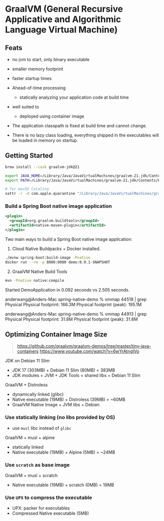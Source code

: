 # GraalVM (General Recursive Applicative and Algorithmic Language Virtual Machine)

## Feats

- no jvm to start, only binary executable
- smaller memory footprint
- faster startup times
- Ahead-of-time processing
  - statically analyzing your application code at build time
- well suited to
  - deployed using container image

- The application classpath is fixed at build time and cannot change.
- There is no lazy class loading, everything shipped in the executables will be loaded in memory on startup.

## Getting Started

```bash
brew install --cask graalvm-jdk@21

export JAVA_HOME=/Library/Java/JavaVirtualMachines/graalvm-21.jdk/Contents/Home
export PATH=/Library/Java/JavaVirtualMachines/graalvm-21.jdk/Contents/Home/bin:$PATH

# for macOS Catalina
xattr -r -d com.apple.quarantine "/Library/Java/JavaVirtualMachines/graalvm-21.jdk"
```

### Build a Spring Boot native image application

```xml
<plugin>
  <groupId>org.graalvm.buildtools</groupId>
  <artifactId>native-maven-plugin</artifactId>
</plugin>
```

Two main ways to build a Spring Boot native image application:

1. Cloud Native Buildpacks + Docker installed.
```bash
./mvnw spring-boot:build-image -Pnative
docker run --rm -p 8080:8080 demo:0.0.1-SNAPSHOT
```
2. GraalVM Native Build Tools
```bash
mvn -Pnative native:compile
```

Started DemoApplication in 0.092 seconds vs 2.505 seconds.

anderwang@Anders-Mac spring-native-demo % vmmap 44518 | grep Physical
Physical footprint:         166.3M
Physical footprint (peak):  195.1M


anderwang@Anders-Mac spring-native-demo % vmmap 44913 | grep Physical
Physical footprint:         31.8M
Physical footprint (peak):  31.8M

## Optimizing Container Image Size

> https://github.com/graalvm/graalvm-demos/tree/master/tiny-java-containers
> https://www.youtube.com/watch?v=6wYrAtngIVo

JDK on Debian 11 Slim
- JDK 17 (303MB) + Debian 11 Slim (80MB) = 383MB
- JDK modules + JVM + JDK Tools + shared libs + Debian 11 Slim

GraalVM + Distroless 
- dynamically linked (glibc)
- Native executable (19MB) + Distroless (39MB) = ~60MB
- GraalVM Native Image + JVM libs + Debian

### Use statically linking (no libs provided by OS)
- use `musl` libc instead of `glibc`

GraalVM + musl + alpine
- statically linked
- Native executable (19MB) + Alpine (5MB) = ~24MB

### Use `scratch` as base image

GraalVM + musl + scratch
- Native executable (19MB) + scratch (0MB) = 19MB

### Use `UPX` to compress the executable

- UPX: packer for executables
- Compressed Native executable (5MB)

